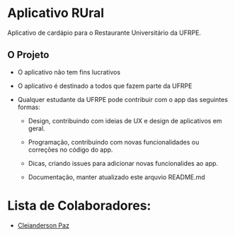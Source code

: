 # Aplicativo RUral

Aplicativo de cardápio para o Restaurante Universitário da UFRPE.

## O Projeto

- O aplicativo não tem fins lucrativos

- O aplicativo é destinado a todos que fazem parte da UFRPE

- Qualquer estudante da UFRPE pode contribuir com o app das seguintes formas:

  - Design, contribuindo com ideias de UX e design de aplicativos em geral.

  - Programação, contribuindo com novas funcionalidades ou correções no código do app.

  - Dicas, criando issues para adicionar novas funcionalides ao app.

  - Documentação, manter atualizado este arquvio README.md

# Lista de Colaboradores:

- [Cleianderson Paz](https://github.com/Cleianderson)

